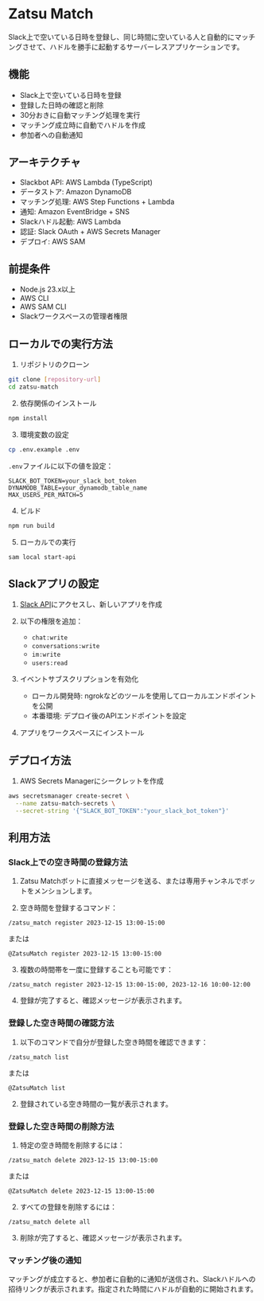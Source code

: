 # Zatsu Match

Slack上で空いている日時を登録し、同じ時間に空いている人と自動的にマッチングさせて、ハドルを勝手に起動するサーバーレスアプリケーションです。

## 機能

- Slack上で空いている日時を登録
- 登録した日時の確認と削除
- 30分おきに自動マッチング処理を実行
- マッチング成立時に自動でハドルを作成
- 参加者への自動通知

## アーキテクチャ

- Slackbot API: AWS Lambda (TypeScript)
- データストア: Amazon DynamoDB
- マッチング処理: AWS Step Functions + Lambda
- 通知: Amazon EventBridge + SNS
- Slackハドル起動: AWS Lambda
- 認証: Slack OAuth + AWS Secrets Manager
- デプロイ: AWS SAM

## 前提条件

- Node.js 23.x以上
- AWS CLI
- AWS SAM CLI
- Slackワークスペースの管理者権限

## ローカルでの実行方法

1. リポジトリのクローン
```bash
git clone [repository-url]
cd zatsu-match
```

2. 依存関係のインストール
```bash
npm install
```

3. 環境変数の設定
```bash
cp .env.example .env
```
`.env`ファイルに以下の値を設定：
```
SLACK_BOT_TOKEN=your_slack_bot_token
DYNAMODB_TABLE=your_dynamodb_table_name
MAX_USERS_PER_MATCH=5
```

4. ビルド
```bash
npm run build
```

5. ローカルでの実行
```bash
sam local start-api
```

## Slackアプリの設定

1. [Slack API](https://api.slack.com/apps)にアクセスし、新しいアプリを作成

2. 以下の権限を追加：
   - `chat:write`
   - `conversations:write`
   - `im:write`
   - `users:read`

3. イベントサブスクリプションを有効化
   - ローカル開発時: ngrokなどのツールを使用してローカルエンドポイントを公開
   - 本番環境: デプロイ後のAPIエンドポイントを設定

4. アプリをワークスペースにインストール

## デプロイ方法

1. AWS Secrets Managerにシークレットを作成
```bash
aws secretsmanager create-secret \
  --name zatsu-match-secrets \
  --secret-string '{"SLACK_BOT_TOKEN":"your_slack_bot_token"}'
```

## 利用方法

### Slack上での空き時間の登録方法

1. Zatsu Matchボットに直接メッセージを送る、または専用チャンネルでボットをメンションします。

2. 空き時間を登録するコマンド：
```
/zatsu_match register 2023-12-15 13:00-15:00
```
または
```
@ZatsuMatch register 2023-12-15 13:00-15:00
```

3. 複数の時間帯を一度に登録することも可能です：
```
/zatsu_match register 2023-12-15 13:00-15:00, 2023-12-16 10:00-12:00
```

4. 登録が完了すると、確認メッセージが表示されます。

### 登録した空き時間の確認方法

1. 以下のコマンドで自分が登録した空き時間を確認できます：
```
/zatsu_match list
```
または
```
@ZatsuMatch list
```

2. 登録されている空き時間の一覧が表示されます。

### 登録した空き時間の削除方法

1. 特定の空き時間を削除するには：
```
/zatsu_match delete 2023-12-15 13:00-15:00
```
または
```
@ZatsuMatch delete 2023-12-15 13:00-15:00
```

2. すべての登録を削除するには：
```
/zatsu_match delete all
```

3. 削除が完了すると、確認メッセージが表示されます。

### マッチング後の通知

マッチングが成立すると、参加者に自動的に通知が送信され、Slackハドルへの招待リンクが表示されます。指定された時間にハドルが自動的に開始されます。